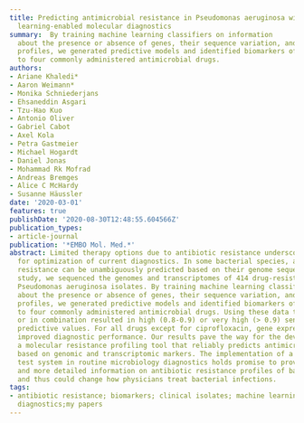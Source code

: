 ```yaml
---
title: Predicting antimicrobial resistance in Pseudomonas aeruginosa with machine
  learning-enabled molecular diagnostics
summary:  By training machine learning classifiers on information
  about the presence or absence of genes, their sequence variation, and expression
  profiles, we generated predictive models and identified biomarkers of resistance
  to four commonly administered antimicrobial drugs. 
authors:
- Ariane Khaledi*
- Aaron Weimann*
- Monika Schniederjans
- Ehsaneddin Asgari
- Tzu-Hao Kuo
- Antonio Oliver
- Gabriel Cabot
- Axel Kola
- Petra Gastmeier
- Michael Hogardt
- Daniel Jonas
- Mohammad Rk Mofrad
- Andreas Bremges
- Alice C McHardy
- Susanne Häussler
date: '2020-03-01'
features: true
publishDate: '2020-08-30T12:48:55.604566Z'
publication_types:
- article-journal
publication: '*EMBO Mol. Med.*'
abstract: Limited therapy options due to antibiotic resistance underscore the need
  for optimization of current diagnostics. In some bacterial species, antimicrobial
  resistance can be unambiguously predicted based on their genome sequence. In this
  study, we sequenced the genomes and transcriptomes of 414 drug-resistant clinical
  Pseudomonas aeruginosa isolates. By training machine learning classifiers on information
  about the presence or absence of genes, their sequence variation, and expression
  profiles, we generated predictive models and identified biomarkers of resistance
  to four commonly administered antimicrobial drugs. Using these data types alone
  or in combination resulted in high (0.8-0.9) or very high (> 0.9) sensitivity and
  predictive values. For all drugs except for ciprofloxacin, gene expression information
  improved diagnostic performance. Our results pave the way for the development of
  a molecular resistance profiling tool that reliably predicts antimicrobial susceptibility
  based on genomic and transcriptomic markers. The implementation of a molecular susceptibility
  test system in routine microbiology diagnostics holds promise to provide earlier
  and more detailed information on antibiotic resistance profiles of bacterial pathogens
  and thus could change how physicians treat bacterial infections.
tags:
- antibiotic resistance; biomarkers; clinical isolates; machine learning; molecular
  diagnostics;my papers
---
```

